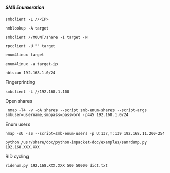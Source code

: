 ##### SMB Enumeration   

```
smbclient -L //<IP>
```
```
nmblookup -A target

smbclient //MOUNT/share -I target -N

rpcclient -U "" target

enum4linux target

enum4linux -a target-ip

nbtscan 192.168.1.0/24

 ```
 Fingerprinting
 ```
 smbclient -L //192.168.1.100 
 ```
 
Open shares
```
 nmap -T4 -v -oA shares --script smb-enum-shares --script-args smbuser=username,smbpass=password -p445 192.168.1.0/24  
 ```
 Enum users
```
nmap -sU -sS --script=smb-enum-users -p U:137,T:139 192.168.11.200-254 
```
```
python /usr/share/doc/python-impacket-doc/examples/samrdump.py 192.168.XXX.XXX 
```
RID cycling
```
ridenum.py 192.168.XXX.XXX 500 50000 dict.txt
```
